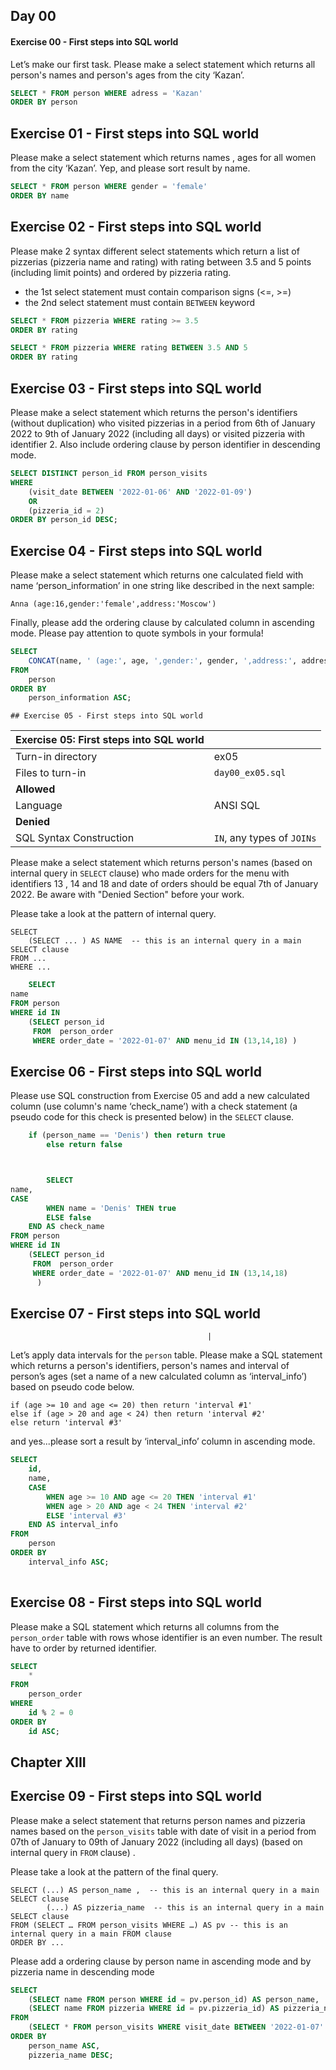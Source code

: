 ## Day 00

#### Exercise 00 - First steps into SQL world
Let’s make our first task. Please make a select statement which returns all person's names and person's ages from the city ‘Kazan’.

```sql
SELECT * FROM person WHERE adress = 'Kazan'
ORDER BY person
```


## Exercise 01 - First steps into SQL world
Please make a select statement which returns names , ages for all women from the city ‘Kazan’. Yep, and please sort result by name.
```sql
SELECT * FROM person WHERE gender = 'female'
ORDER BY name
```


## Exercise 02 - First steps into SQL world
                                                                                                    
Please make 2 syntax different select statements which return a list of pizzerias (pizzeria name and rating) with rating between 3.5 and 5 points (including limit points) and ordered by pizzeria rating.
- the 1st select statement must contain comparison signs  (<=, >=)
- the 2nd select statement must contain `BETWEEN` keyword
```sql
SELECT * FROM pizzeria WHERE rating >= 3.5
ORDER BY rating
```
```sql
SELECT * FROM pizzeria WHERE rating BETWEEN 3.5 AND 5
ORDER BY rating
```

## Exercise 03 - First steps into SQL world

Please make a select statement which returns the person's identifiers (without duplication) who visited pizzerias in a period from 6th of January 2022 to 9th of January 2022 (including all days) or visited pizzeria with identifier 2. Also include ordering clause by person identifier in descending mode.
```sql
SELECT DISTINCT person_id FROM person_visits 
WHERE 
    (visit_date BETWEEN '2022-01-06' AND '2022-01-09') 
    OR 
    (pizzeria_id = 2) 
ORDER BY person_id DESC;
```


## Exercise 04 - First steps into SQL world

Please make a select statement which returns one calculated field with name ‘person_information’ in one string like described in the next sample:

`Anna (age:16,gender:'female',address:'Moscow')`

Finally, please add the ordering clause by calculated column in ascending mode.
Please pay attention to quote symbols in your formula!

```sql
SELECT 
    CONCAT(name, ' (age:', age, ',gender:', gender, ',address:', address, ')') AS person_information 
FROM 
    person 
ORDER BY 
    person_information ASC;
```


    ## Exercise 05 - First steps into SQL world


| Exercise 05: First steps into SQL world |                                                                                                                          |
|---------------------------------------|--------------------------------------------------------------------------------------------------------------------------|
| Turn-in directory                     | ex05                                                                                                                     |
| Files to turn-in                      | `day00_ex05.sql`                                                                                 |
| **Allowed**                               |                                                                                                                          |
| Language                        | ANSI SQL                                                                                              |
| **Denied**                               |                                           
| SQL Syntax Construction                        | `IN`, any types of `JOINs`                                                                                              |

Please make a select statement which returns person's names (based on internal query in `SELECT` clause) who made orders for the menu with identifiers 13 , 14 and 18 and date of orders should be equal 7th of January 2022. Be aware with "Denied Section" before your work.

Please take a look at the pattern of internal query.

    SELECT 
	    (SELECT ... ) AS NAME  -- this is an internal query in a main SELECT clause
    FROM ...
    WHERE ...

```sql
    SELECT 
name
FROM person
WHERE id IN 
    (SELECT person_id 
     FROM  person_order
     WHERE order_date = '2022-01-07' AND menu_id IN (13,14,18) )
```


## Exercise 06 - First steps into SQL world

Please use SQL construction from Exercise 05 and add a new calculated column (use column's name ‘check_name’) with a check statement (a pseudo code for this check is presented below) in the `SELECT` clause.
```sql
    if (person_name == 'Denis') then return true
        else return false



        SELECT 
name,
CASE 
        WHEN name = 'Denis' THEN true 
        ELSE false 
    END AS check_name 
FROM person
WHERE id IN 
    (SELECT person_id 
     FROM  person_order
     WHERE order_date = '2022-01-07' AND menu_id IN (13,14,18)
	  )
```


## Exercise 07 - First steps into SQL world
                                                |

Let’s apply data intervals for the `person` table. 
Please make a SQL statement which returns a person's identifiers, person's names and interval of person’s ages (set a name of a new calculated column as ‘interval_info’) based on pseudo code below. 

    if (age >= 10 and age <= 20) then return 'interval #1'
    else if (age > 20 and age < 24) then return 'interval #2'
    else return 'interval #3'

and yes...please sort a result by ‘interval_info’ column in ascending mode.
```sql
SELECT 
    id,
    name,
    CASE 
        WHEN age >= 10 AND age <= 20 THEN 'interval #1' 
        WHEN age > 20 AND age < 24 THEN 'interval #2' 
        ELSE 'interval #3' 
    END AS interval_info 
FROM 
    person 
ORDER BY 
    interval_info ASC;
 
```


## Exercise 08 - First steps into SQL world


Please make a SQL statement which returns all columns from the `person_order` table with rows whose identifier is an even number. The result have to order by returned identifier.

```sql
SELECT 
    * 
FROM 
    person_order 
WHERE 
    id % 2 = 0 
ORDER BY 
    id ASC;
```

## Chapter XIII
## Exercise 09 - First steps into SQL world


Please make a select statement that returns person names and pizzeria names based on the `person_visits` table with date of visit in a period from 07th of January to 09th of January 2022 (including all days) (based on internal query in `FROM` clause) .


Please take a look at the pattern of the final query.

    SELECT (...) AS person_name ,  -- this is an internal query in a main SELECT clause
            (...) AS pizzeria_name  -- this is an internal query in a main SELECT clause
    FROM (SELECT … FROM person_visits WHERE …) AS pv -- this is an internal query in a main FROM clause
    ORDER BY ...

Please add a ordering clause by person name in ascending mode and by pizzeria name in descending mode
```sql
SELECT 
    (SELECT name FROM person WHERE id = pv.person_id) AS person_name, 
    (SELECT name FROM pizzeria WHERE id = pv.pizzeria_id) AS pizzeria_name 
FROM 
    (SELECT * FROM person_visits WHERE visit_date BETWEEN '2022-01-07' AND '2022-01-09') AS pv 
ORDER BY 
    person_name ASC, 
    pizzeria_name DESC;
```